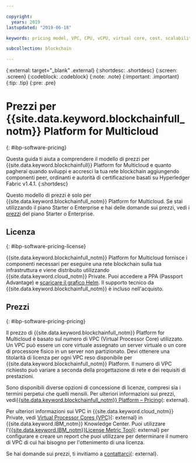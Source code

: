 ```yaml
---

copyright:
  years: 2019
lastupdated: "2019-06-18"

keywords: pricing model, VPC, CPU, vCPU, virtual core, cost, scalability, estimation, optimize your cost

subcollection: blockchain

---
```


{:external: target="_blank" .external}
{:shortdesc: .shortdesc}
{:screen: .screen}
{:codeblock: .codeblock}
{:note: .note}
{:important: .important}
{:tip: .tip}
{:pre: .pre}

# Prezzi per {{site.data.keyword.blockchainfull_notm}} Platform for Multicloud
{: #ibp-software-pricing}

Questa guida ti aiuta a comprendere il modello di prezzi per {{site.data.keyword.blockchainfull}} Platform for Multicloud e quanto pagherai quando sviluppi e accresci la tua rete blockchain aggiungendo componenti peer, ordinanti e autorità di certificazione basati su Hyperledger Fabric v1.4.1.
{:shortdesc}

Questo modello di prezzi è solo per {{site.data.keyword.blockchainfull_notm}} Platform for Multicloud. Se stai utilizzando il piano Starter o Enterprise e hai delle domande sui prezzi, vedi i [prezzi](/docs/services/blockchain?topic=blockchain-ibp-pricing) del piano Starter o Enterprise.

## Licenza
{: #ibp-software-pricing-license}

{{site.data.keyword.blockchainfull_notm}} Platform for Multicloud fornisce i componenti necessari per eseguire una rete blockchain sulla tua infrastruttura e viene distribuito utilizzando {{site.data.keyword.cloud_notm}} Private. Puoi accedere a PPA (Passport Advantage) e [scaricare il grafico Helm](/docs/services/blockchain?topic=blockchain-console-helm-install#console-helm-install-importing). Il supporto tecnico da {{site.data.keyword.blockchainfull_notm}} è incluso nell'acquisto.

## Prezzi
{: #ibp-software-pricing-pricing}

Il prezzo di {{site.data.keyword.blockchainfull_notm}} Platform for Multicloud è basato sul numero di VPC (Virtual Processor Core) utilizzato. Un VPC può essere un core virtuale assegnato un server virtuale o un core di processore fisico in un server non partizionato. Devi ottenere una titolarità di licenza per ogni VPC reso disponibile per {{site.data.keyword.blockchainfull_notm}} Platform. Il numero di VPC richiesto può variare a seconda della progettazione di rete e dei requisiti di prestazioni.

Sono disponibili diverse opzioni di concessione di licenze, compresi sia i termini perpetui che quelli mensili. Per ulteriori informazioni sui prezzi, vedi[{{site.data.keyword.blockchainfull_notm}} Platform – Pricing](https://www.ibm.com/cloud/blockchain-platform/pricing){: external}.

Per ulteriori informazioni sui VPC in {{site.data.keyword.cloud_notm}} Private, vedi [Virtual Processor Cores (VPC)](https://www.ibm.com/support/knowledgecenter/en/SS8JFY_9.2.0/com.ibm.lmt.doc/Inventory/overview/c_virtual_processor_core_licenses.html){: external} in {{site.data.keyword.IBM_notm}} Knowledge Center. Puoi utilizzare l'[{{site.data.keyword.IBM_notm}}License Metric Tool](https://www.ibm.com/support/knowledgecenter/en/SS8JFY_9.2.0/com.ibm.lmt.doc/welcome/LMT_welcome.html){: external} per configurare e creare un report che puoi utilizzare per determinare il numero di VPC di cui hai bisogno per l'ottenimento di una licenza.

Se hai domande sui prezzi, ti invitiamo a [contattarci](https://www.ibm.com/account/reg/us-en/signup?formid=urx-37672){: external}.
